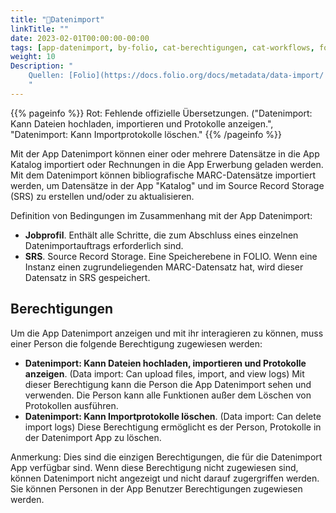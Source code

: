 ```yaml
---
title: "📱Datenimport"
linkTitle: ""
date: 2023-02-01T00:00:00-00:00
tags: [app-datenimport, by-folio, cat-berechtigungen, cat-workflows, for-anwender, meta-uebersetzungsproblem]
weight: 10
Description: "
    Quellen: [Folio](https://docs.folio.org/docs/metadata/data-import/ ) <!-- & [GBV](https://info.gebev.de/pages/viewpage.action?pageId=839188636) -->
    "
---
```


{{% pageinfo %}}
Rot: Fehlende offizielle Übersetzungen. ("Datenimport: Kann Dateien hochladen, importieren und Protokolle anzeigen.", "Datenimport: Kann Importprotokolle löschen."
{{% /pageinfo %}}

Mit der App Datenimport können einer oder mehrere Datensätze in die App Katalog importiert oder Rechnungen in die App Erwerbung geladen werden. Mit dem Datenimport können bibliografische MARC-Datensätze importiert werden, um Datensätze in der App "Katalog" und im Source Record Storage (SRS) zu erstellen und/oder zu aktualisieren.

Definition von Bedingungen im Zusammenhang mit der App Datenimport:

* **Jobprofil**. Enthält alle Schritte, die zum Abschluss eines einzelnen Datenimportauftrags erforderlich sind.
* **SRS**. Source Record Storage. Eine Speicherebene in FOLIO. Wenn eine Instanz einen zugrundeliegenden MARC-Datensatz hat, wird dieser Datensatz in SRS gespeichert.

## Berechtigungen

Um die App Datenimport anzeigen und mit ihr interagieren zu können, muss einer Person die folgende Berechtigung zugewiesen werden:

* **Datenimport: Kann Dateien hochladen, importieren und Protokolle anzeigen**. (Data import: Can upload files, import, and view logs)
    Mit dieser Berechtigung kann die Person die App Datenimport sehen und verwenden. Die Person kann alle Funktionen außer dem Löschen von Protokollen ausführen.
* **Datenimport: Kann Importprotokolle löschen**. (Data import: Can delete import logs)
    Diese Berechtigung ermöglicht es der Person, Protokolle in der Datenimport App zu löschen.

Anmerkung: Dies sind die einzigen Berechtigungen, die für die Datenimport App verfügbar sind. Wenn diese Berechtigung nicht zugewiesen sind, können Datenimport nicht angezeigt und nicht darauf zugergriffen werden. Sie können Personen in der App Benutzer Berechtigungen zugewiesen werden.
